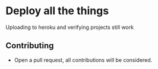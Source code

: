 # Deploy all the things

Uploading to heroku and verifying projects still work

## Contributing

* Open a pull request, all contributions will be considered.
